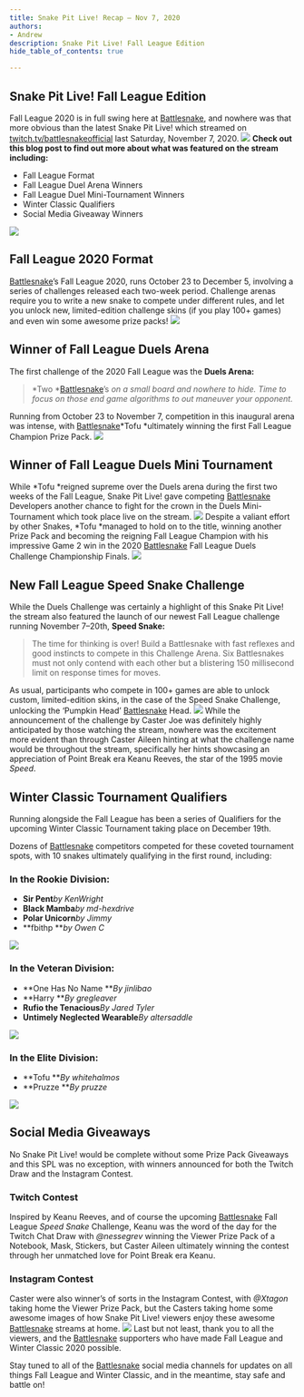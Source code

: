 ```yaml
---
title: Snake Pit Live! Recap — Nov 7, 2020
authors:
- Andrew
description: Snake Pit Live! Fall League Edition
hide_table_of_contents: true

---
```


## Snake Pit Live! Fall League Edition

Fall League 2020 is in full swing here at [Battlesnake](https://play.battlesnake.com/), and nowhere was that more obvious than the latest Snake Pit Live! which streamed on [twitch.tv/battlesnakeofficial](http://twitch.tv/battlesnakeofficial) last Saturday, November 7, 2020.
![](./img/0_7zVMtAUAsWbo-OD2.png)
**Check out this blog post to find out more about what was featured on the stream including:**

<!--truncate-->

- Fall League Format
- Fall League Duel Arena Winners
- Fall League Duel Mini-Tournament Winners
- Winter Classic Qualifiers
- Social Media Giveaway Winners

![](./img/1-2plkLETY1yhgw_VLrsjq0A.png)
## Fall League 2020 Format

[Battlesnake](https://play.battlesnake.com)’s Fall League 2020, runs October 23 to December 5, involving a series of challenges released each two-week period. Challenge arenas require you to write a new snake to compete under different rules, and let you unlock new, limited-edition challenge skins (if you play 100+ games) and even win some awesome prize packs!
![](./img/1-3hkz0bdQUkr4gErbhO54cg.png)
## Winner of Fall League Duels Arena

The first challenge of the 2020 Fall League was the **Duels Arena:**

> *Two *[Battlesnake](https://play.battlesnake.com)’s *on a small board and nowhere to hide. Time to focus on those end game algorithms to out maneuver your opponent.*

Running from October 23 to November 7, competition in this inaugural arena was intense, with [Battlesnake](https://play.battlesnake.com)*Tofu *ultimately winning the first Fall League Champion Prize Pack.
![](./img/1_FBFKECgAgJfc1uFBKWDLVg.png)
## Winner of Fall League Duels Mini Tournament

While *Tofu *reigned supreme over the Duels arena during the first two weeks of the Fall League, Snake Pit Live! gave competing [Battlesnake](https://play.battlesnake.com) Developers another chance to fight for the crown in the Duels Mini-Tournament which took place live on the stream.
![](./img/1-FBFKECgAgJfc1uFBKWDLVg.png)
Despite a valiant effort by other Snakes, *Tofu *managed to hold on to the title, winning another Prize Pack and becoming the reigning Fall League Champion with his impressive Game 2 win in the 2020 [Battlesnake](https://play.battlesnake.com) Fall League Duels Challenge Championship Finals.
![](./img/1-dBsF7SWHD4FgD1QrIjG8Zw.png)
## New Fall League Speed Snake Challenge

While the Duels Challenge was certainly a highlight of this Snake Pit Live! the stream also featured the launch of our newest Fall League challenge running November 7–20th, **Speed Snake:**

> The time for thinking is over! Build a Battlesnake with fast reflexes and good instincts to compete in this Challenge Arena. Six Battlesnakes must not only contend with each other but a blistering 150 millisecond limit on response times for moves.

As usual, participants who compete in 100+ games are able to unlock custom, limited-edition skins, in the case of the Speed Snake Challenge, unlocking the ‘Pumpkin Head’ [Battlesnake](https://play.battlesnake.com) Head.
![](./img/1-2TJGTKBQs7BXMuM2xHi0yw.png)
While the announcement of the challenge by Caster Joe was definitely highly anticipated by those watching the stream, nowhere was the excitement more evident than through Caster Aileen hinting at what the challenge name would be throughout the stream, specifically her hints showcasing an appreciation of Point Break era Keanu Reeves, the star of the 1995 movie *Speed*.

## Winter Classic Tournament Qualifiers

Running alongside the Fall League has been a series of Qualifiers for the upcoming Winter Classic Tournament taking place on December 19th.

Dozens of [Battlesnake](https://play.battlesnake.com) competitors competed for these coveted tournament spots, with 10 snakes ultimately qualifying in the first round, including:

### In the Rookie Division:

- **Sir Pent***by KenWright*
- **Black Mamba***by md-hexdrive*
- **Polar Unicorn***by Jimmy*
- **fbithp ***by Owen C*

![](./img/1-OeoZl3i-Wqe97lNfaQlnyQ.png)
### In the Veteran Division:

- **One Has No Name ***By jinlibao*
- **Harry ***By gregleaver*
- **Rufio the Tenacious***By Jared Tyler*
- **Untimely Neglected Wearable***By altersaddle*

![](./img/1-9RBTXREE6QM7I9jUdq6UXQ.png)
### In the Elite Division:

- **Tofu ***By whitehalmos*
- **Pruzze ***By pruzze*

![](./img/1-TvYUTYsJPv3Rqf89VKFRzw.png)
## Social Media Giveaways

No Snake Pit Live! would be complete without some Prize Pack Giveaways and this SPL was no exception, with winners announced for both the Twitch Draw and the Instagram Contest.

### **Twitch Contest**

Inspired by Keanu Reeves, and of course the upcoming [Battlesnake](https://play.battlesnake.com) Fall League *Speed Snake* Challenge, Keanu was the word of the day for the Twitch Chat Draw with *@nessegrev* winning the Viewer Prize Pack of a Notebook, Mask, Stickers, but Caster Aileen ultimately winning the contest through her unmatched love for Point Break era Keanu.

### **Instagram Contest**

Caster were also winner’s of sorts in the Instagram Contest, with *@Xtagon* taking home the Viewer Prize Pack, but the Casters taking home some awesome images of how Snake Pit Live! viewers enjoy these awesome [Battlesnake](https://play.battlesnake.com) streams at home.
![](./img/1-lB4YBBW-AyK3myCVux9xew.png)
Last but not least, thank you to all the viewers, and the [Battlesnake](https://play.battlesnake.com) supporters who have made Fall League and Winter Classic 2020 possible.

Stay tuned to all of the [Battlesnake](https://play.battlesnake.com) social media channels for updates on all things Fall League and Winter Classic, and in the meantime, stay safe and battle on!
